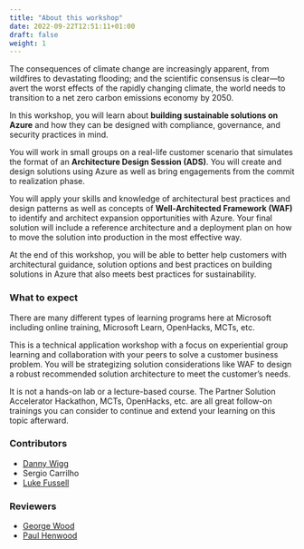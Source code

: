 ```yaml
---
title: "About this workshop"
date: 2022-09-22T12:51:11+01:00
draft: false
weight: 1
---
```


The consequences of climate change are increasingly apparent, from wildfires to devastating flooding; and the scientific consensus is clear—to avert the worst effects of the rapidly changing climate, the world needs to transition to a net zero carbon emissions economy by 2050.

In this workshop, you will learn about **building sustainable solutions on Azure** and how they can be designed with compliance, governance, and security practices in mind.

You will work in small groups on a real-life customer scenario that simulates the format of an **Architecture Design Session (ADS)**. You will create and design solutions using Azure as well as bring engagements from the commit to realization phase.

You will apply your skills and knowledge of architectural best practices and design patterns as well as concepts of **Well-Architected Framework (WAF)** to identify and architect expansion opportunities with Azure. Your final solution will include a reference architecture and a deployment plan on how to move the solution into production in the most effective way. 

At the end of this workshop, you will be able to better help customers with architectural guidance, solution options and best practices on building solutions in Azure that also meets best practices for sustainability.

### What to expect
There are many different types of learning programs here at Microsoft including online training, Microsoft Learn, OpenHacks, MCTs, etc.

This is a technical application workshop with a focus on experiential group learning and collaboration with your peers to solve a customer business problem.  You will be strategizing solution considerations like WAF to design a robust recommended solution architecture to meet the customer’s needs.

It is not a hands-on lab or a lecture-based course. The Partner Solution Accelerator Hackathon, MCTs, OpenHacks, etc. are all great follow-on trainings you can consider to continue and extend your learning on this topic afterward.

### Contributors
- [Danny Wigg](https://github.com/wiigg)
- Sergio Carrilho
- [Luke Fussell](https://github.com/lufussel)

### Reviewers
- [George Wood](https://github.com/goazureit)
- [Paul Henwood](https://github.com/PHenwood)